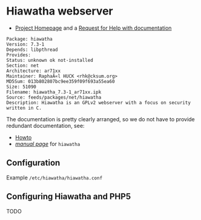 # Hiawatha webserver

- [Project Homepage](http://www.hiawatha-webserver.org/about "http://www.hiawatha-webserver.org/about") and a [Request for Help with documentation](http://www.hiawatha-webserver.org/weblog/19 "http://www.hiawatha-webserver.org/weblog/19")

```
Package: hiawatha
Version: 7.3-1
Depends: libpthread
Provides:
Status: unknown ok not-installed
Section: net
Architecture: ar71xx
Maintainer: RaphaÃ«l HUCK <rhk@cksum.org>
MD5Sum: 013b802807bc9ee359f09f693a55ea60
Size: 51090
Filename: hiawatha_7.3-1_ar71xx.ipk
Source: feeds/packages/net/hiawatha
Description: Hiawatha is an GPLv2 webserver with a focus on security written in C.
```

The documentation is pretty clearly arranged, so we do not have to provide redundant documentation, see:

- [Howto](http://www.hiawatha-webserver.org/howto "http://www.hiawatha-webserver.org/howto")
- [*manual page*](http://www.hiawatha-webserver.org/manpages "http://www.hiawatha-webserver.org/manpages") for `hiawatha`

## Configuration

Example `/etc/hiawatha/hiawatha.conf`

## Configuring Hiawatha and PHP5

TODO
